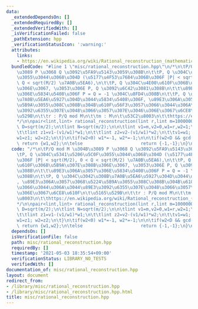 ```yaml
---
data:
  _extendedDependsOn: []
  _extendedRequiredBy: []
  _extendedVerifiedWith: []
  _isVerificationFailed: false
  _pathExtension: hpp
  _verificationStatusIcon: ':warning:'
  attributes:
    links:
    - https://en.wikipedia.org/wiki/Rational_reconstruction_(mathematics)
  bundledCode: "#line 1 \"misc/rational_reconstruction.hpp\"\n/*\n\tP/Q mod M \u304B\
    \u3089 P \u3068 Q \u3092\u5FA9\u5143\u3059\u308B\n\t\tP, Q \u304C\u5341\u5206\u5C0F\
    \u3055\u3044\u3068\u304D (\u5177\u4F53\u7684\u306B\u306F |P| < sqrt(M/2), 0 <\
    \ Q < sqrt(M/2) \u7A0B\u5EA6),\n\t\tP, Q \u304C\u4E00\u610F\u306B\u5B9A\u307E\u308B\
    \u306E\u3067, \u3053\u306E P, Q \u3092\u6C42\u3081\u308B\n\t\t\u89E3\u306A\u3057\
    \u306E\u5834\u5408\u306F P = Q = -1 \u304C\u8FD4\u308B\n\t\tP, Q \u304C\u3042\u308B\
    \u7A0B\u5EA6\u5927\u304D\u3044\u5834\u5408\u306F, \u89E3\u306A\u3057\u3068\u5224\
    \u5B9A\u3055\u308C\u308B\u304B\u610F\u56F3\u3057\u3066\u3044\u306A\u3044\u89E3\
    \u3092\u6355\u307E\u3048\u3066\u3057\u307E\u3046\u306E\u3067\u6CE8\u610F\n\t\u5165\
    \u529B\n\t\tr : P/Q mod M\n\t\tm : M\n\t\u53C2\u8003\n\t\thttps://en.wikipedia.org/wiki/Rational_reconstruction_(mathematics)\n\
    */\n\npair<lint,lint> rational_reconstruction(lint r,lint m=1000000007){\n\tlint\
    \ D=sqrt(m/2);\n\tlint N=sqrt(m/2);\n\n\tlint v1=m,v2=0,w1=r,w2=1;\n\twhile(w1>N){\n\
    \t\tlint z1=v1-(v1/w1)*w1;\n\t\tlint z2=v2-(v1/w1)*w2;\n\t\tv1=w1; v2=w2;\n\t\t\
    w1=z1; w2=z2;\n\t}\n\tif(w2<0) w1*=-1, w2*=-1;\n\n\tif(w2<D && gcd(w1,w2)==1)\
    \ return {w1,w2};\n\telse                      return {-1,-1};\n}\n"
  code: "/*\n\tP/Q mod M \u304B\u3089 P \u3068 Q \u3092\u5FA9\u5143\u3059\u308B\n\t\
    \tP, Q \u304C\u5341\u5206\u5C0F\u3055\u3044\u3068\u304D (\u5177\u4F53\u7684\u306B\
    \u306F |P| < sqrt(M/2), 0 < Q < sqrt(M/2) \u7A0B\u5EA6),\n\t\tP, Q \u304C\u4E00\
    \u610F\u306B\u5B9A\u307E\u308B\u306E\u3067, \u3053\u306E P, Q \u3092\u6C42\u3081\
    \u308B\n\t\t\u89E3\u306A\u3057\u306E\u5834\u5408\u306F P = Q = -1 \u304C\u8FD4\
    \u308B\n\t\tP, Q \u304C\u3042\u308B\u7A0B\u5EA6\u5927\u304D\u3044\u5834\u5408\u306F\
    , \u89E3\u306A\u3057\u3068\u5224\u5B9A\u3055\u308C\u308B\u304B\u610F\u56F3\u3057\
    \u3066\u3044\u306A\u3044\u89E3\u3092\u6355\u307E\u3048\u3066\u3057\u307E\u3046\
    \u306E\u3067\u6CE8\u610F\n\t\u5165\u529B\n\t\tr : P/Q mod M\n\t\tm : M\n\t\u53C2\
    \u8003\n\t\thttps://en.wikipedia.org/wiki/Rational_reconstruction_(mathematics)\n\
    */\n\npair<lint,lint> rational_reconstruction(lint r,lint m=1000000007){\n\tlint\
    \ D=sqrt(m/2);\n\tlint N=sqrt(m/2);\n\n\tlint v1=m,v2=0,w1=r,w2=1;\n\twhile(w1>N){\n\
    \t\tlint z1=v1-(v1/w1)*w1;\n\t\tlint z2=v2-(v1/w1)*w2;\n\t\tv1=w1; v2=w2;\n\t\t\
    w1=z1; w2=z2;\n\t}\n\tif(w2<0) w1*=-1, w2*=-1;\n\n\tif(w2<D && gcd(w1,w2)==1)\
    \ return {w1,w2};\n\telse                      return {-1,-1};\n}\n"
  dependsOn: []
  isVerificationFile: false
  path: misc/rational_reconstruction.hpp
  requiredBy: []
  timestamp: '2021-05-03 18:35:54+09:00'
  verificationStatus: LIBRARY_NO_TESTS
  verifiedWith: []
documentation_of: misc/rational_reconstruction.hpp
layout: document
redirect_from:
- /library/misc/rational_reconstruction.hpp
- /library/misc/rational_reconstruction.hpp.html
title: misc/rational_reconstruction.hpp
---
```

